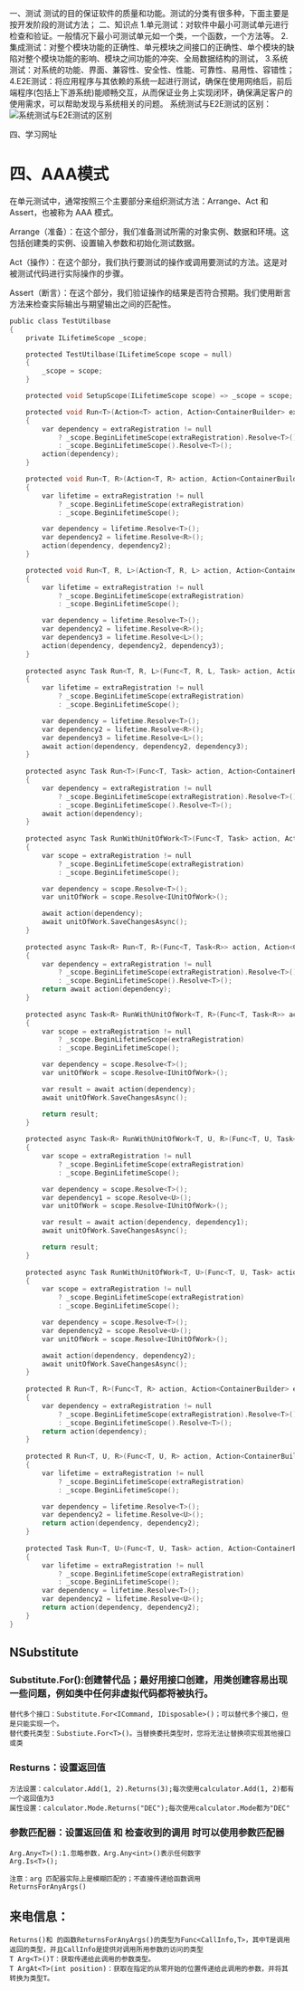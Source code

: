 一、测试
    测试的目的保证软件的质量和功能。测试的分类有很多种，下面主要是按开发阶段的测试方法；
二、知识点
    1.单元测试：对软件中最小可测试单元进行检查和验证。一般情况下最小可测试单元如一个类，一个函数，一个方法等。
    2.集成测试：对整个模块功能的正确性、单元模块之间接口的正确性、单个模块的缺陷对整个模块功能的影响、模块之间功能的冲突、全局数据结构的测试，
    3.系统测试：对系统的功能、界面、兼容性、安全性、性能、可靠性、易用性、容错性；
    4.E2E测试：将应用程序与其依赖的系统一起进行测试，确保在使用网络后，前后端程序(包括上下游系统)能顺畅交互，从而保证业务上实现闭环，确保满足客户的使用需求，可以帮助发现与系统相关的问题。
    系统测试与E2E测试的区别：
    ![系统测试与E2E测试的区别]()

四、学习网址

#  四、AAA模式

在单元测试中，通常按照三个主要部分来组织测试方法：Arrange、Act 和 Assert，也被称为 AAA 模式。

Arrange（准备）：在这个部分，我们准备测试所需的对象实例、数据和环境。这包括创建类的实例、设置输入参数和初始化测试数据。

Act（操作）：在这个部分，我们执行要测试的操作或调用要测试的方法。这是对被测试代码进行实际操作的步骤。

Assert（断言）：在这个部分，我们验证操作的结果是否符合预期。我们使用断言方法来检查实际输出与期望输出之间的匹配性。



```C
public class TestUtilbase
{
    private ILifetimeScope _scope;

    protected TestUtilbase(ILifetimeScope scope = null)
    {
        _scope = scope;
    }

    protected void SetupScope(ILifetimeScope scope) => _scope = scope; //?

    protected void Run<T>(Action<T> action, Action<ContainerBuilder> extraRegistration = null)//无放回值
    {
        var dependency = extraRegistration != null
            ? _scope.BeginLifetimeScope(extraRegistration).Resolve<T>()
            : _scope.BeginLifetimeScope().Resolve<T>();
        action(dependency);
    }

    protected void Run<T, R>(Action<T, R> action, Action<ContainerBuilder> extraRegistration = null)//两个参数无返回值
    {
        var lifetime = extraRegistration != null
            ? _scope.BeginLifetimeScope(extraRegistration)
            : _scope.BeginLifetimeScope();

        var dependency = lifetime.Resolve<T>();
        var dependency2 = lifetime.Resolve<R>();
        action(dependency, dependency2);
    }

    protected void Run<T, R, L>(Action<T, R, L> action, Action<ContainerBuilder> extraRegistration = null)//三个无返回值
    {
        var lifetime = extraRegistration != null
            ? _scope.BeginLifetimeScope(extraRegistration)
            : _scope.BeginLifetimeScope();

        var dependency = lifetime.Resolve<T>();
        var dependency2 = lifetime.Resolve<R>();
        var dependency3 = lifetime.Resolve<L>();
        action(dependency, dependency2, dependency3);
    }
    
    protected async Task Run<T, R, L>(Func<T, R, L, Task> action, Action<ContainerBuilder> extraRegistration = null)//异步无返回
    {
        var lifetime = extraRegistration != null
            ? _scope.BeginLifetimeScope(extraRegistration)
            : _scope.BeginLifetimeScope();

        var dependency = lifetime.Resolve<T>();
        var dependency2 = lifetime.Resolve<R>();
        var dependency3 = lifetime.Resolve<L>();
        await action(dependency, dependency2, dependency3);
    }
    
    protected async Task Run<T>(Func<T, Task> action, Action<ContainerBuilder> extraRegistration = null)//异步一参数无返回值
    {
        var dependency = extraRegistration != null
            ? _scope.BeginLifetimeScope(extraRegistration).Resolve<T>()
            : _scope.BeginLifetimeScope().Resolve<T>();
        await action(dependency);
    }
    
    protected async Task RunWithUnitOfWork<T>(Func<T, Task> action, Action<ContainerBuilder> extraRegistration = null)//异步一参数无返回值保存
    {
        var scope = extraRegistration != null
            ? _scope.BeginLifetimeScope(extraRegistration)
            : _scope.BeginLifetimeScope();

        var dependency = scope.Resolve<T>();
        var unitOfWork = scope.Resolve<IUnitOfWork>();

        await action(dependency);
        await unitOfWork.SaveChangesAsync();
    }
    
    protected async Task<R> Run<T, R>(Func<T, Task<R>> action, Action<ContainerBuilder> extraRegistration = null)//异步一参数有返回值
    {
        var dependency = extraRegistration != null
            ? _scope.BeginLifetimeScope(extraRegistration).Resolve<T>()
            : _scope.BeginLifetimeScope().Resolve<T>();
        return await action(dependency);
    }
    
    protected async Task<R> RunWithUnitOfWork<T, R>(Func<T, Task<R>> action, Action<ContainerBuilder> extraRegistration = null)//一参数有返回值保存
    {
        var scope = extraRegistration != null
            ? _scope.BeginLifetimeScope(extraRegistration)
            : _scope.BeginLifetimeScope();

        var dependency = scope.Resolve<T>();
        var unitOfWork = scope.Resolve<IUnitOfWork>();

        var result = await action(dependency);
        await unitOfWork.SaveChangesAsync();

        return result;
    }
    
    protected async Task<R> RunWithUnitOfWork<T, U, R>(Func<T, U, Task<R>> action, Action<ContainerBuilder> extraRegistration = null)//异步两参数有放回值保存
    {
        var scope = extraRegistration != null
            ? _scope.BeginLifetimeScope(extraRegistration)
            : _scope.BeginLifetimeScope();

        var dependency = scope.Resolve<T>();
        var dependency1 = scope.Resolve<U>();
        var unitOfWork = scope.Resolve<IUnitOfWork>();

        var result = await action(dependency, dependency1);
        await unitOfWork.SaveChangesAsync();

        return result;
    }
    
    protected async Task RunWithUnitOfWork<T, U>(Func<T, U, Task> action, Action<ContainerBuilder> extraRegistration = null)//异步两参数无返回值保存
    {
        var scope = extraRegistration != null
            ? _scope.BeginLifetimeScope(extraRegistration)
            : _scope.BeginLifetimeScope();

        var dependency = scope.Resolve<T>();
        var dependency2 = scope.Resolve<U>();
        var unitOfWork = scope.Resolve<IUnitOfWork>();

        await action(dependency, dependency2);
        await unitOfWork.SaveChangesAsync();
    }
    
    protected R Run<T, R>(Func<T, R> action, Action<ContainerBuilder> extraRegistration = null)//一参数一返回值
    {
        var dependency = extraRegistration != null
            ? _scope.BeginLifetimeScope(extraRegistration).Resolve<T>()
            : _scope.BeginLifetimeScope().Resolve<T>();
        return action(dependency);
    }
    
    protected R Run<T, U, R>(Func<T, U, R> action, Action<ContainerBuilder> extraRegistration = null)//两参数一返回值
    {
        var lifetime = extraRegistration != null
            ? _scope.BeginLifetimeScope(extraRegistration)
            : _scope.BeginLifetimeScope();

        var dependency = lifetime.Resolve<T>();
        var dependency2 = lifetime.Resolve<U>();
        return action(dependency, dependency2);
    }
    
    protected Task Run<T, U>(Func<T, U, Task> action, Action<ContainerBuilder> extraRegistration = null)//异步两参数无返回值
    {
        var lifetime = extraRegistration != null
            ? _scope.BeginLifetimeScope(extraRegistration)
            : _scope.BeginLifetimeScope();
        var dependency = lifetime.Resolve<T>();
        var dependency2 = lifetime.Resolve<U>();
        return action(dependency, dependency2);
    }
}
```
## NSubstitute
###  Substitute.For<Interface>():创建替代品；最好用接口创建，用类创建容易出现一些问题，例如类中任何非虚拟代码都将被执行。
    替代多个接口：Substitute.For<ICommand, IDisposable>()；可以替代多个接口，但是只能实现一个。
    替代委托类型：Substiute.For<T>()。当替换委托类型时，您将无法让替换项实现其他接口或类
### Resturns：设置返回值
    方法设置：calculator.Add(1, 2).Returns(3);每次使用calculator.Add(1, 2)都有一个返回值为3
    属性设置：calculator.Mode.Returns("DEC");每次使用calculator.Mode都为"DEC"
### 参数匹配器：设置返回值 和 检查收到的调用 时可以使用参数匹配器   
    Arg.Any<T>():1.忽略参数，Arg.Any<int>()表示任何数字
    Arg.Is<T>();
   
    注意：arg 匹配器实际上是模糊匹配的；不直接传递给函数调用
    ReturnsForAnyArgs()
## 来电信息：
    Returns()和 的函数ReturnsForAnyArgs()的类型为Func<CallInfo,T>，其中T是调用返回的类型，并且CallInfo是提供对调用所用参数的访问的类型  
    T Arg<T>()T：获取传递给此调用的参数类型。  
    T ArgAt<T>(int position)：获取在指定的从零开始的位置传递给此调用的参数，并将其转换为类型T。
